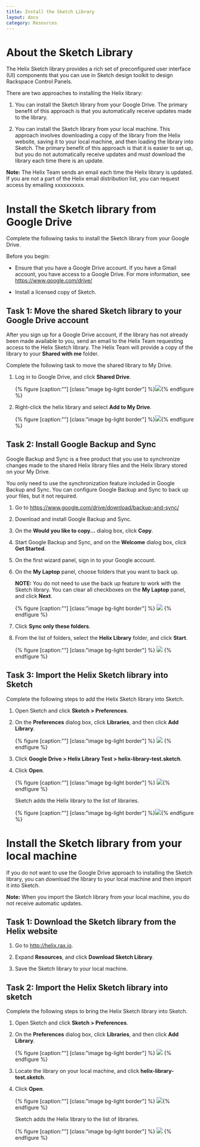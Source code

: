 ```yaml
---
title: Install the Sketch Library
layout: docs
category: Resources
---
```



# About the Sketch Library
The Helix Sketch library provides a rich set of preconfigured user interface
(UI) components that you can use in Sketch design toolkit to design Rackspace
Control Panels.

There are two approaches to installing the Helix library:

1. You can install the Sketch library from your Google Drive. The primary
benefit of this approach is that you automatically receive updates made to the
library.

2. You can install the Sketch library from your local machine. This approach
involves downloading a copy of the library from the Helix website, saving it to
your local machine, and then loading the library into Sketch. The primary
benefit of this approach is that it is easier to set up, but you do not
automatically receive updates and must download the library each time there is
an update.

**Note:** The Helix Team sends an email each time the Helix library is updated.
If you are not a part of the Helix email distribution list, you can request
access by emailing xxxxxxxxxx.

# Install the Sketch library from  Google Drive
Complete the following tasks to install the Sketch library from your Google
Drive.

Before you begin:

- Ensure that you have a Google Drive account. If you have a Gmail account, you
have access to a Google Drive. For more information, see https://www.google.com/drive/

- Install a licensed copy of Sketch.

## Task 1: Move the shared Sketch library to your Google Drive account
After you sign up for a Google Drive account, if the library has not already
been made available to you, send an email to the Helix Team requesting access
to the Helix Sketch library. The Helix Team will provide a copy of the library
to your **Shared with me** folder.

Complete the following task to move the shared library to My Drive.

1. Log in to Google Drive, and click **Shared Drive**.

   {% figure [caption:""] [class:"image bg-light border"] %}![]({{site.url}}/assets/images/install-sketch-library/shared-drive.png){% endfigure %}

2. Right-click the helix library and select **Add to My Drive**.

   {% figure [caption:""] [class:"image bg-light border"] %}![]({{site.url}}/assets/images/install-sketch-library/add-to-my-drive.png){% endfigure %}

## Task 2: Install Google Backup and Sync
Google Backup and Sync is a free product that you use to synchronize changes
made to the shared Helix library files and the Helix library stored on your
My Drive.

You only need to use the synchronization feature included in Google Backup and
Sync. You can configure Google Backup and Sync to back up your files, but it
not required.

1. Go to https://www.google.com/drive/download/backup-and-sync/

2. Download and install Google Backup and Sync.

3. On the **Would you like to copy...** dialog box, click **Copy**.

3. Start Google Backup and Sync, and on the **Welcome** dialog box, click
**Get Started**.

4. On the first wizard panel, sign in to your Google account.

5. On the **My Laptop** panel, choose folders that you want to back up.

   **NOTE:** You do not need to use the back up feature to work with the Sketch
library. You can clear all checkboxes on the **My Laptop** panel, and click
**Next**.

   {% figure [caption:""] [class:"image bg-light border"] %}
   ![]({{site.url}}/assets/images/install-sketch-library/backup-my-laptop.png)
   {% endfigure %}

6. Click **Sync only these folders**.

7. From the list of folders, select the **Helix Library** folder, and click **Start**.

   {% figure [caption:""] [class:"image bg-light border"] %}
   ![]({{site.url}}/assets/images/install-sketch-library/sync-helix-folder.png)
   {% endfigure %}

## Task 3: Import the Helix Sketch library into Sketch
Complete the following steps to add the Helix Sketch library into Sketch.

1. Open Sketch and click **Sketch > Preferences**.

2. On the **Preferences** dialog box, click **Libraries**, and then click **Add Library**.

   {% figure [caption:""] [class:"image bg-light border"] %}
   ![]({{site.url}}/assets/images/install-sketch-library/Add-library-1.png)
   {% endfigure %}

3. Click **Google Drive > Helix Library Test > helix-library-test.sketch**.

4. Click **Open**.

   {% figure [caption:""] [class:"image bg-light border"] %}
   ![]({{site.url}}/assets/images/install-sketch-library/Add-library-2.png){% endfigure %}

   Sketch adds the Helix library to the list of libraries.

   {% figure [caption:""] [class:"image bg-light border"] %}![]({{site.url}}/assets/images/install-sketch-library/Add-library-3.png){% endfigure %}


# Install the Sketch library from your local machine
If you do not want to use the Google Drive approach to installing the Sketch library, you can download the library to your local machine and then import it into Sketch.

**Note:** When you import the Sketch library from your local machine, you do not receive automatic updates.

## Task 1: Download the Sketch library from the Helix website
1. Go to http://helix.rax.io.

2. Expand **Resources**, and click **Download Sketch Library**.

3. Save the Sketch library to your local machine.

## Task 2: Import the Helix Sketch library into sketch
Complete the following steps to bring the Helix Sketch library into Sketch.

1. Open Sketch and click **Sketch > Preferences**.

2. On the **Preferences** dialog box, click **Libraries**, and then click **Add Library**.

   {% figure [caption:""] [class:"image bg-light border"] %}
   ![]({{site.url}}/assets/images/install-sketch-library/Add-library-1.png)
   {% endfigure %}

3. Locate the library on your local machine, and click **helix-library-test.sketch**.

4. Click **Open**.

   {% figure [caption:""] [class:"image bg-light border"] %}
   ![]({{site.url}}/assets/images/install-sketch-library/Add-library-4.png){% endfigure %}

   Sketch adds the Helix library to the list of libraries.

   {% figure [caption:""] [class:"image bg-light border"] %}
   ![]({{site.url}}/assets/images/install-sketch-library/Add-library-3.png)
   {% endfigure %}
